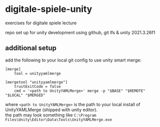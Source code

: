 # digitale-spiele-unity

exercises for digitale spiele lecture

repo set up for unity development using github, git lfs & unity 2021.3.26f1

## additional setup

add the following to your local git config to use unity smart merge:
```
[merge]
    tool = unityyamlmerge
    
[mergetool "unityyamlmerge"]
    trustExitCode = false
    cmd = '<path to UnityYAMLMerge>' merge -p "$BASE" "$REMOTE" "$LOCAL" "$MERGED"
```
where `<path to UnityYAMLMerge>` is the path to your local install of UnityYAMLMerge (shipped with unity editor).  
the path may look something like `C:\Program Files\Unity\Editor\Data\Tools\UnityYAMLMerge.exe`
